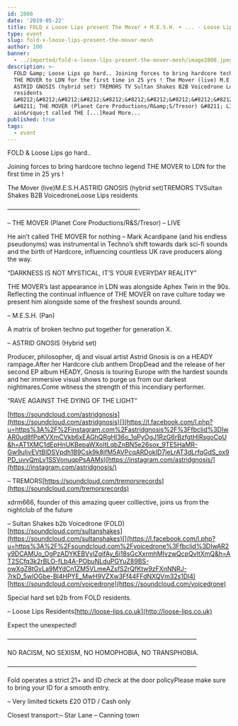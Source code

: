 ```yaml
---
id: 2800
date: '2019-05-22'
title: FOLD x Loose Lips present The Mover + M.E.S.H. + ... - Loose Lips
type: event
slug: fold-x-loose-lips-present-the-mover-mesh
author: 100
banner:
  - ../imported/fold-x-loose-lips-present-the-mover-mesh/image2800.jpeg
description: >-
  FOLD &amp; Loose Lips go hard.. Joining forces to bring hardcore techno legend
  THE MOVER to LDN for the first time in 25 yrs ! The Mover (live) M.E.S.H.
  ASTRID GNOSIS (hybrid set) TREMORS TV Sultan Shakes B2B Voicedrone Loose Lips
  residents
  &#8212;&#8212;&#8212;&#8212;&#8212;&#8212;&#8212;&#8212;&#8212;&#8212;&#8212;&#8212;&#8212;&#8212;&#8212;&#8212;&#8212;&#8212;&#8212;&#8212;&#8212;-
  &#8211; THE MOVER (Planet Core Productions/R&amp;S/Tresor) &#8211; LIVE He
  ain&rsquo;t called THE [...]Read More...
published: true
tags:
  - event
---
```

FOLD & Loose Lips go hard..

Joining forces to bring hardcore techno legend THE MOVER to LDN for the first time in 25 yrs !

The Mover (live)M.E.S.H.ASTRID GNOSIS (hybrid set)TREMORS TVSultan Shakes B2B VoicedroneLoose Lips residents

—————————————————————-

– THE MOVER (Planet Core Productions/R&S/Tresor) – LIVE

He ain’t called THE MOVER for nothing – Mark Acardipane (and his endless pseudonyms) was instrumental in Techno’s shift towards dark sci-fi sounds and the birth of Hardcore, influencing countless UK rave producers along the way.

“DARKNESS IS NOT MYSTICAL, IT’S YOUR EVERYDAY REALITY”

THE MOVER’s last appearance in LDN was alongside Aphex Twin in the 90s. Reflecting the continual influence of THE MOVER on rave culture today we present him alongside some of the freshest sounds around.

– M.E.S.H. (Pan)

A matrix of broken techno put together for generation X.

– ASTRID GNOSIS (Hybrid set)

Producer, philosopher, dj and visual artist Astrid Gnosis is on a HEADY rampage.After her Hardcore club anthem DropDead and the release of her second EP album HEADY, Gnosis is touring Europe with the hardest sounds and her immersive visual shows to purge us from our darkest nightmares.Come witness the strength of this incendiary performer.

“RAVE AGAINST THE DYING OF THE LIGHT”

[](https://l.facebook.com/l.php?u=https%3A%2F%2Fsoundcloud.com%2Fastridgnosis%3Ffbclid%3DIwAR0FLG8XAt56n3KYD9-jNUai4OMi4QKDz3c_HR4baILNdgnna0DyuHCypig&h=AT0uksiet_JCo3xvrpPbp2fCXTzn_iZ-mkj2VYvQeVaqcVIu-95c6tJosrJa99y7_E4p327mXA9JXKlcuoCWrYhzdst3wvtl7gXm04fsGrrt7eaBcrlJK0vck30l8LL-F-a3ies)[https://soundcloud.com/astridgnosis](https://soundcloud.com/astridgnosis)[](https://l.facebook.com/l.php?u=https%3A%2F%2Finstagram.com%2Fastridgnosis%2F%3Ffbclid%3DIwAR0ud8fPpKVXmCVkb6xEAGhQRgHI36o_1qPyOgJ1RzG6rBzfgtHIRsgoCpU&h=AT1XMC1dEpHnUKBepaWXoItLqbZnBN5e26sox_9TE5HaMR-Gw9uIjvEVtBlDSVpdh1B9Csk9k8jfM5AVPcqARDokID7jeLrAT3dLrfqGdS_ox9PD_uvvQmLv1SSVonuqpPsAAMs)[https://instagram.com/astridgnosis/](https://instagram.com/astridgnosis/)

– TREMORS[](https://soundcloud.com/tremorsrecords?fbclid=IwAR0Y-11sGf9tSlN0kJ_DZNOVRj1nbl6rs6ENFAV9a-YhkfUDGHBwYQU78oU)[https://soundcloud.com/tremorsrecords](https://soundcloud.com/tremorsrecords)

xdrm666, founder of this amazing queer colllective, joins us from the nightclub of the future

– Sultan Shakes b2b Voicedrone (FOLD)[](https://l.facebook.com/l.php?u=https%3A%2F%2Fsoundcloud.com%2Fsultanshakes%3Ffbclid%3DIwAR2EMT6DxL9G-nocNFO4TVSzm3cM_-XlHFism-EeTRFTkD-fe4KqFiEGarU&h=AT2GAul1HkGY2Sq1oQJKhXf5JFCSu2qK4X9TB7SRpdvfQvY94AoCC2W0r38sJYibL6EPlnar4j8zQtXVdT9DaVpdzXG5doBQAZMVpbPrsK69iBQimFve0EHX1lGyKyQ5JRNE59Y)[https://soundcloud.com/sultanshakes](https://soundcloud.com/sultanshakes)[](https://l.facebook.com/l.php?u=https%3A%2F%2Fsoundcloud.com%2Fvoicedrone%3Ffbclid%3DIwAR2y9DCAMUo_OgPzADYKEBVylZgifAy_6i18sGcXxrmhMIvzwQcpQvltXmQ&h=AT2SCfq3k2rBLO-fLb4A-PObuNLduPGYuZ89BS-owXgZ8tGvLa9MYdCn1ZM5VLmeAZsfS2rQfKtw9zFXnNNRJ-7rkD_5wlOGbe-Bl4HPYE_MwH9VZXw3Ff44FFdNXQVm32s1Dl4)[https://soundcloud.com/voicedrone](https://soundcloud.com/voicedrone)

Special hard set b2b from FOLD residents.

– Loose Lips Residents[](https://l.facebook.com/l.php?u=http%3A%2F%2Floose-lips.co.uk%2F%3Ffbclid%3DIwAR0FLG8XAt56n3KYD9-jNUai4OMi4QKDz3c_HR4baILNdgnna0DyuHCypig&h=AT1XBwhK0UjN_faIsqQgibAx7xOSr6fMggk7VbWQ4HZUK5iOaMKD42ZoHJV9sXYqsV1AikmYeEmMeIp9_BtnbPVKZ-hwiYtgzmJzv-UAvplRfRdbYLR1ZzJMc8ZdUGDv64se48E)[http://loose-lips.co.uk](http://loose-lips.co.uk)

Expect the unexpected!

——————————————————————————————–

NO RACISM, NO SEXISM, NO HOMOPHOBIA, NO TRANSPHOBIA.

——————————————————————————————–

Fold operates a strict 21+ and ID check at the door policyPlease make sure to bring your ID for a smooth entry.

– Very limited tickets £20 OTD / Cash only 

Closest transport:– Star Lane – Canning town